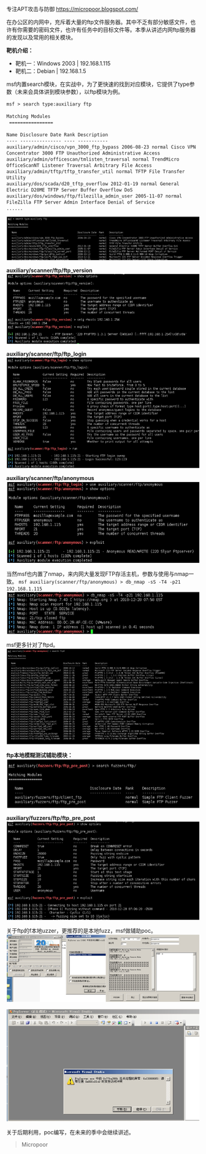 专注APT攻击与防御
https://micropoor.blogspot.com/

在办公区的内网中，充斥着大量的ftp文件服务器。其中不乏有部分敏感文件，也许有你需要的密码文件，也许有任务中的目标文件等。本季从讲述内网ftp服务器的发现以及常用的相关模块。

**靶机介绍：**
* 靶机一：Windows 2003 | 192.168.1.115
* 靶机二：Debian | 192.168.1.5

msf内置search模块，在实战中，为了更快速的找到对应模块，它提供了type参数（未来会具体讲到模块参数），以ftp模块为例。
```
msf > search type:auxiliary ftp

Matching Modules
 ================

Name Disclosure Date Rank Description
---- --------------- ---- -----------
auxiliary/admin/cisco/vpn_3000_ftp_bypass 2006-08-23 normal Cisco VPN Concentrator 3000 FTP Unauthorized Administrative Access
auxiliary/admin/officescan/tmlisten_traversal normal TrendMicro OfficeScanNT Listener Traversal Arbitrary File Access
auxiliary/admin/tftp/tftp_transfer_util normal TFTP File Transfer Utility
auxiliary/dos/scada/d20_tftp_overflow 2012-01-19 normal General Electric D20ME TFTP Server Buffer Overflow DoS
auxiliary/dos/windows/ftp/filezilla_admin_user 2005-11-07 normal FileZilla FTP Server Admin Interface Denial of Service
......
```
![](media/9f4d6fb344a6812126526c03dc4cdb2e.jpg)

**auxiliary/scanner/ftp/ftp_version**
![](media/afc593576266cfa54f2dcd0eeefcfa81.jpg)

**auxiliary/scanner/ftp/ftp_login**
![](media/6d172564dfc97a31f39366bedca0baf9.jpg)

**auxiliary/scanner/ftp/anonymous**
![](media/956d2d88181d499ab543583448d60aa9.jpg)

当然msf也内置了nmap，来内网大量发现FTP存活主机，参数与使用与nmap一致。
`msf auxiliary(scanner/ftp/anonymous) > db_nmap -sS -T4 -p21 192.168.1.115`
![](media/79c9ed79b71ccc537313c6b1bbd2d477.jpg)

msf更多针对了ftpd。
![](media/f96780563285d4c96f6acefa51214740.jpg)

**ftp本地模糊测试辅助模块：**
![](media/7cf2c4df632790edc7b4af6042f58388.jpg)

**auxiliary/fuzzers/ftp/ftp_pre_post**
![](media/20cdea228c480bc89f22f69987d877df.jpg)

关于ftp的f本地uzzer，更推荐的是本地fuzz，msf做辅助poc。
![](media/d19bd4335259bd091a4ab4e9e6ba3fe5.jpg)

![](media/06293311884d5469f50199e889ede3f6.jpg)

关于后期利用，poc编写，在未来的季中会继续讲述。

>   Micropoor

